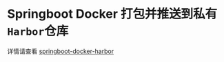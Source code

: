 # Springboot Docker 打包并推送到私有`Harbor`仓库

详情请查看 [springboot-docker-harbor](https://www.blackchen.site/2019/12/17/springboot-docker-harbor/)